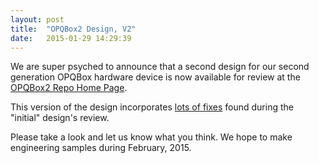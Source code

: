 ```yaml
---
layout: post
title:  "OPQBox2 Design, V2"
date:   2015-01-29 14:29:39
---
```


We are super psyched to announce that a second design for our second generation OPQBox hardware device is now available for review at the [OPQBox2 Repo Home Page](http://openpowerquality.github.io/opqbox2).

This version of the design incorporates [lots of fixes](https://github.com/openpowerquality/opqbox2/issues?q=is%3Aissue+is%3Aclosed) found during the "initial" design's review.

Please take a look and let us know what you think.  We hope to make engineering samples during February, 2015.
